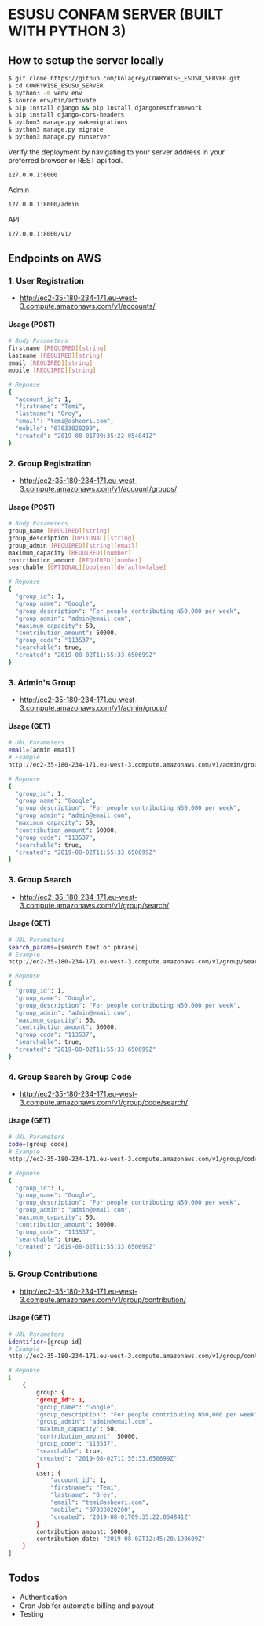 # ESUSU CONFAM SERVER (BUILT WITH PYTHON 3)

## How to setup the server locally

```sh
$ git clone https://github.com/kolagrey/COWRYWISE_ESUSU_SERVER.git
$ cd COWRYWISE_ESUSU_SERVER
$ python3 -m venv env
$ source env/bin/activate
$ pip install django && pip install djangorestframework
$ pip install django-cors-headers
$ python3 manage.py makemigrations
$ python3 manage.py migrate
$ python3 manage.py runserver
```

Verify the deployment by navigating to your server address in your preferred browser or REST api tool.

```sh
127.0.0.1:8000
```

Admin

```sh
127.0.0.1:8000/admin
```

API

```sh
127.0.0.1:8000/v1/
```

## Endpoints on AWS

### 1. User Registration

- http://ec2-35-180-234-171.eu-west-3.compute.amazonaws.com/v1/accounts/

#### Usage (POST)

```sh
# Body Parameters
firstname [REQUIRED][string]
​lastname [REQUIRED][string]
email [REQUIRED][string]
mobile [REQUIRED][string]
```

```sh
# Reponse
{
  "account_id": 1,
  "firstname": "Temi",
  "lastname": "Grey",
  "email": "temi@asheori.com",
  "mobile": "07033020200",
  "created": "2019-08-01T09:35:22.054841Z"
}
```


### 2. Group Registration

- http://ec2-35-180-234-171.eu-west-3.compute.amazonaws.com/v1/account/groups/

#### Usage (POST)

```sh
# Body Parameters
group_name [REQUIRED][string]
​group_description [OPTIONAL][string]
group_admin [REQUIRED][string][email]
maximum_capacity [REQUIRED][number]
contribution_amount [REQUIRED][number]
searchable [OPTIONAL][boolean][default=false]
```

```sh
# Reponse
{
  "group_id": 1,
  "group_name": "Google",
  "group_description": "For people contributing N50,000 per week",
  "group_admin": "admin@email.com",
  "maximum_capacity": 50,
  "contribution_amount": 50000,
  "group_code": "113537",
  "searchable": true,
  "created": "2019-08-02T11:55:33.650699Z"
}
```


### 3. Admin's Group

- http://ec2-35-180-234-171.eu-west-3.compute.amazonaws.com/v1/admin/group/

#### Usage (GET)

```sh
# URL Parameters
email=[admin email]
# Example
http://ec2-35-180-234-171.eu-west-3.compute.amazonaws.com/v1/admin/group?email=admin@email.com
```

```sh
# Reponse
{
  "group_id": 1,
  "group_name": "Google",
  "group_description": "For people contributing N50,000 per week",
  "group_admin": "admin@email.com",
  "maximum_capacity": 50,
  "contribution_amount": 50000,
  "group_code": "113537",
  "searchable": true,
  "created": "2019-08-02T11:55:33.650699Z"
}
```


### 3. Group Search

- http://ec2-35-180-234-171.eu-west-3.compute.amazonaws.com/v1/group/search/

#### Usage (GET)

```sh
# URL Parameters
search_params=[search text or phrase]
# Example
http://ec2-35-180-234-171.eu-west-3.compute.amazonaws.com/v1/group/search?search_params=admin@email.com
```

```sh
# Reponse
{
  "group_id": 1,
  "group_name": "Google",
  "group_description": "For people contributing N50,000 per week",
  "group_admin": "admin@email.com",
  "maximum_capacity": 50,
  "contribution_amount": 50000,
  "group_code": "113537",
  "searchable": true,
  "created": "2019-08-02T11:55:33.650699Z"
}
```


### 4. Group Search by Group Code

- http://ec2-35-180-234-171.eu-west-3.compute.amazonaws.com/v1/group/code/search/

#### Usage (GET)

```sh
# URL Parameters
code=[group code]
# Example
http://ec2-35-180-234-171.eu-west-3.compute.amazonaws.com/v1/group/code/search?code=113537
```

```sh
# Reponse
{
  "group_id": 1,
  "group_name": "Google",
  "group_description": "For people contributing N50,000 per week",
  "group_admin": "admin@email.com",
  "maximum_capacity": 50,
  "contribution_amount": 50000,
  "group_code": "113537",
  "searchable": true,
  "created": "2019-08-02T11:55:33.650699Z"
}
```


### 5. Group Contributions

- http://ec2-35-180-234-171.eu-west-3.compute.amazonaws.com/v1/group/contribution/

#### Usage (GET)

```sh
# URL Parameters
identifier=[group id]
# Example
http://ec2-35-180-234-171.eu-west-3.compute.amazonaws.com/v1/group/contribution?identifier=1
```

```sh
# Reponse
[
    {
        group: {
        "group_id": 1,
        "group_name": "Google",
        "group_description": "For people contributing N50,000 per week",
        "group_admin": "admin@email.com",
        "maximum_capacity": 50,
        "contribution_amount": 50000,
        "group_code": "113537",
        "searchable": true,
        "created": "2019-08-02T11:55:33.650699Z"
        }
        user: {
            "account_id": 1,
            "firstname": "Temi",
            "lastname": "Grey",
            "email": "temi@asheori.com",
            "mobile": "07033020200",
            "created": "2019-08-01T09:35:22.054841Z"
        }
        contribution_amount: 50000,
        contribution_date: "2019-08-02T12:45:20.190609Z"
    }
]
```



## Todos

 - Authentication
 - Cron Job for automatic billing and payout
 - Testing